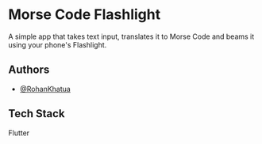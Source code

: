 
# Morse Code Flashlight 

A simple app that takes text input, translates it to Morse Code and beams it using your phone's Flashlight.






## Authors

- [@RohanKhatua](https://www.github.com/RohanKhatua)


## Tech Stack

Flutter

